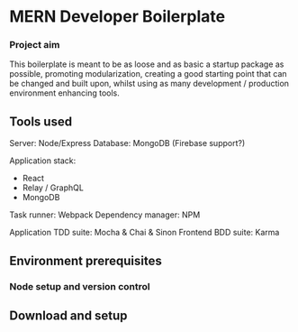 # MERN Developer Boilerplate

### Project aim
This boilerplate is meant to be as loose and as basic a startup package as possible, promoting modularization, creating a good starting point that can be changed and built upon, whilst using as many development / production environment enhancing tools.

## Tools used

Server: Node/Express
Database: MongoDB (Firebase support?)

Application stack:
- React
- Relay / GraphQL
- MongoDB

Task runner: Webpack
Dependency manager: NPM

Application TDD suite: Mocha & Chai & Sinon
Frontend BDD suite: Karma


## Environment prerequisites
### Node setup and version control


## Download and setup
